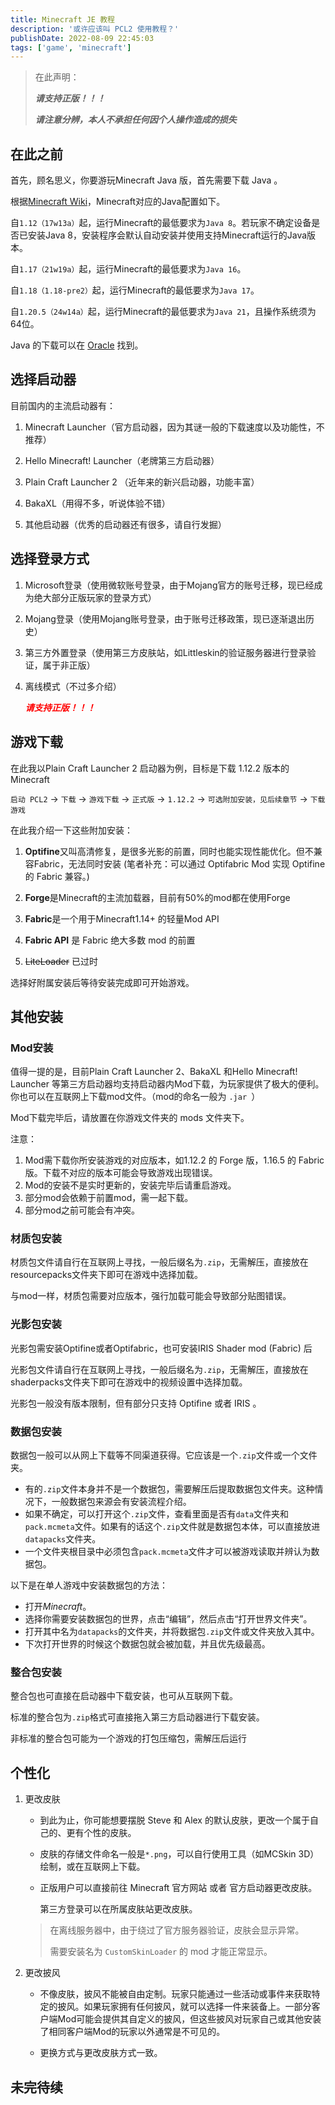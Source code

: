 ```yaml
---
title: Minecraft JE 教程
description: '或许应该叫 PCL2 使用教程？'
publishDate: 2022-08-09 22:45:03
tags: ['game', 'minecraft']
---
```


> 在此声明：
>
> ***请支持正版！！！***</font>
>
> ***请注意分辨，本人不承担任何因个人操作造成的损失***</font>

## 在此之前

首先，顾名思义，你要游玩Minecraft Java 版，首先需要下载 Java 。

根据[Minecraft Wiki](https://zh.minecraft.wiki/w/Java%E7%89%88)，Minecraft对应的Java配置如下。

自`1.12（17w13a）`起，运行Minecraft的最低要求为`Java 8`。若玩家不确定设备是否已安装Java 8，安装程序会默认自动安装并使用支持Minecraft运行的Java版本。

自`1.17（21w19a）`起，运行Minecraft的最低要求为`Java 16`。

自`1.18（1.18-pre2）`起，运行Minecraft的最低要求为`Java 17`。

自`1.20.5（24w14a）`起，运行Minecraft的最低要求为`Java 21`，且操作系统须为64位。

Java 的下载可以在 [Oracle](https://www.oracle.com/java/technologies/downloads/) 找到。

## 选择启动器

目前国内的主流启动器有：

1. Minecraft Launcher（官方启动器，因为其谜一般的下载速度以及功能性，不推荐）

2. Hello Minecraft! Launcher（老牌第三方启动器）

3. Plain Craft Launcher 2 （近年来的新兴启动器，功能丰富）

4. BakaXL（用得不多，听说体验不错）

5. 其他启动器（优秀的启动器还有很多，请自行发掘）

## 选择登录方式

1. Microsoft登录（使用微软账号登录，由于Mojang官方的账号迁移，现已经成为绝大部分正版玩家的登录方式）

2. Mojang登录（使用Mojang账号登录，由于账号迁移政策，现已逐渐退出历史）

3. 第三方外置登录（使用第三方皮肤站，如Littleskin的验证服务器进行登录验证，属于非正版）

4. 离线模式（不过多介绍）

   <font color=red>***请支持正版！！！***</font>

## 游戏下载

在此我以Plain Craft Launcher 2 启动器为例，目标是下载 1.12.2 版本的Minecraft

`启动 PCL2` -> `下载` -> `游戏下载` -> `正式版` -> `1.12.2` -> `可选附加安装，见后续章节` -> `下载游戏`

在此我介绍一下这些附加安装：

1. **Optifine**又叫高清修复，是很多光影的前置，同时也能实现性能优化。但不兼容Fabric，无法同时安装
    (笔者补充：可以通过 Optifabric Mod 实现 Optifine 的 Fabric 兼容。)

2. **Forge**是Minecraft的主流加载器，目前有50%的mod都在使用Forge

3. **Fabric**是一个用于Minecraft1.14+ 的轻量Mod API 

4. **Fabric API** 是 Fabric 绝大多数 mod 的前置

5. ~~LiteLoader~~  已过时

选择好附属安装后等待安装完成即可开始游戏。

## 其他安装

### Mod安装

值得一提的是，目前Plain Craft Launcher 2、BakaXL 和Hello Minecraft! Launcher 等第三方启动器均支持启动器内Mod下载，为玩家提供了极大的便利。你也可以在互联网上下载mod文件。（mod的命名一般为 `.jar `）

Mod下载完毕后，请放置在你游戏文件夹的 mods 文件夹下。

注意：

1. Mod需下载你所安装游戏的对应版本，如1.12.2 的 Forge 版，1.16.5 的 Fabric 版。下载不对应的版本可能会导致游戏出现错误。
2. Mod的安装不是实时更新的，安装完毕后请重启游戏。
3. 部分mod会依赖于前置mod，需一起下载。
4. 部分mod之前可能会有冲突。

### 材质包安装

材质包文件请自行在互联网上寻找，一般后缀名为`.zip`，无需解压，直接放在resourcepacks文件夹下即可在游戏中选择加载。

与mod一样，材质包需要对应版本，强行加载可能会导致部分贴图错误。

### 光影包安装

光影包需安装Optifine或者Optifabric，也可安装IRIS Shader mod (Fabric) 后

光影包文件请自行在互联网上寻找，一般后缀名为`.zip`，无需解压，直接放在shaderpacks文件夹下即可在游戏中的视频设置中选择加载。

光影包一般没有版本限制，但有部分只支持 Optifine 或者 IRIS 。

### 数据包安装

数据包一般可以从网上下载等不同渠道获得。它应该是一个`.zip`文件或一个文件夹。

- 有的`.zip`文件本身并不是一个数据包，需要解压后提取数据包文件夹。这种情况下，一般数据包来源会有安装流程介绍。
- 如果不确定，可以打开这个`.zip`文件，查看里面是否有`data`文件夹和`pack.mcmeta`文件。如果有的话这个`.zip`文件就是数据包本体，可以直接放进`datapacks`文件夹。
- 一个文件夹根目录中必须包含`pack.mcmeta`文件才可以被游戏读取并辨认为数据包。

以下是在单人游戏中安装数据包的方法：

- 打开*Minecraft*。
- 选择你需要安装数据包的世界，点击“编辑”，然后点击“打开世界文件夹”。
- 打开其中名为`datapacks`的文件夹，并将数据包`.zip`文件或文件夹放入其中。
- 下次打开世界的时候这个数据包就会被加载，并且优先级最高。

### 整合包安装

整合包也可直接在启动器中下载安装，也可从互联网下载。

标准的整合包为`.zip`格式可直接拖入第三方启动器进行下载安装。

非标准的整合包可能为一个游戏的打包压缩包，需解压后运行

## 个性化

1. 更改皮肤

   - 到此为止，你可能想要摆脱 Steve 和 Alex 的默认皮肤，更改一个属于自己的、更有个性的皮肤。

   - 皮肤的存储文件命名一般是`*.png`，可以自行使用工具（如MCSkin 3D）绘制，或在互联网上下载。

   - 正版用户可以直接前往 Minecraft 官方网站 或者 官方启动器更改皮肤。

     第三方登录可以在所属皮肤站更改皮肤。

    > 在离线服务器中，由于绕过了官方服务器验证，皮肤会显示异常。
    >
    > 需要安装名为 `CustomSkinLoader` 的 mod 才能正常显示。


2. 更改披风

   - 不像皮肤，披风不能被自由定制。玩家只能通过一些活动或事件来获取特定的披风。如果玩家拥有任何披风，就可以选择一件来装备上。一部分客户端Mod可能会提供其自定义的披风，但这些披风对玩家自己或其他安装了相同客户端Mod的玩家以外通常是不可见的。

   - 更换方式与更改皮肤方式一致。


## 未完待续

